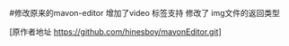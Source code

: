 #修改原来的mavon-editor  增加了video 标签支持  修改了 img文件的返回类型

[原作者地址 https://github.com/hinesboy/mavonEditor.git]
